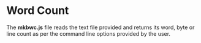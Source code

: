 # Word Count

The **mkbwc.js** file reads the text file provided and returns its word, byte or line count as per the command line options provided by the user.